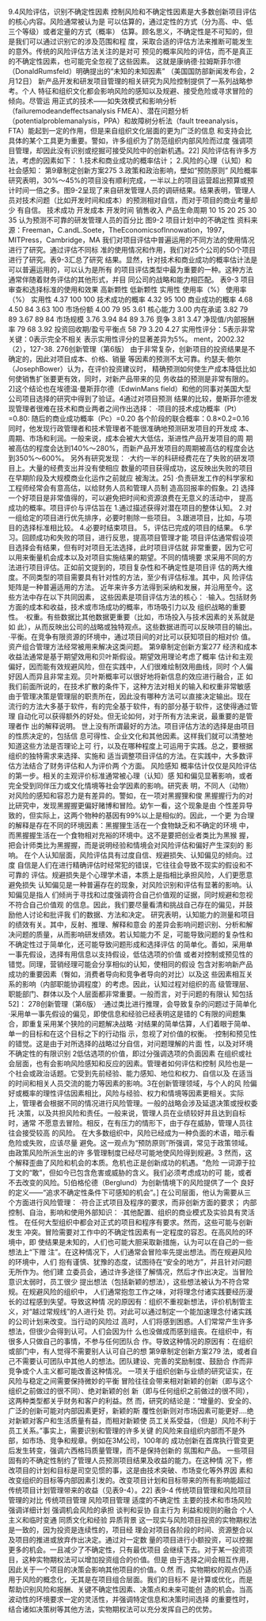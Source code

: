 9.4风险评估，识别不确定性因素
控制风险和不确定性因素是大多数创新项目评估的核心内容。风险通常被认为是
可以估算的，通过定性的方式（分为高、中、低三个等级）或者定量的方式（概率）
估算。顾名思义，不确定性是不可知的，但是我们可以通过识别它的涉及范围和程
度，采取合适的评估方法来推断可能发生的意外。传统的风险评估方法关注的是对可
预见的概率风险的评估，而不是真正的不确定性因素，也可能完全忽视了这些因素。
这就是康纳德·拉姆斯菲尔德（DonaldRumsfeld）明确提出的“未知的未知因素”
（美国国防部新闻发布会，2月12日）
新产品开发和研发项目管理的相关研究为风险控制提供了一系列战略参考。个人
特征和组织文化都会影响风险的感知以及规避、接受危险或寻求冒险的倾向。尽管运
用正式的技术——如失效模式和影响分析（failuremodeandeffectsanalysis
FMEA）、潜在问题分析（potentialproblemanalysis，PPA）和故障树分析法（fault
treeanalysis，FTA）能起到一定的作用，但是来自组织文化层面的更为广泛的信息
和支持会比具体的某个工具更为重要。警如，许多组织为了防范组织内部风险而过度
强调项目管理，却因此没有识别或挖掘可接受风险中的创新机遇。22]
风险评估有许多方法，考虑的因素如下：
1.技术和商业成功的概率估计；
2.风险的心理（认知）和社会感知：
第9章制定创新方案275
3.政策和政治影响，壁如“预防原则”
风险概率
研究表明，30%～45%的项目没有顺利完成，一半以上的项目运营超出预算或预
计时间一倍之多。图9-2呈现了来自研发管理人员的调研结果。结果表明，管理人
员对技术问题（比如开发时间和成本）的预测相对自信，而对于项目的商业考量却少
有自信。
技术成功
开发成本
开发时间
销售收入
产品生命周期
10
15
20
25
30
35
认为预测不可靠的研发管理人员的百分比
图9-2
项目计划中的不确定性
资料来源：Freeman，C.andL.Soete，TheEconomicsofInnowation，1997，MITPress，Cambridge，MA
我们对项目评估中普遍运用的不同方法的使用情况进行了研究。通过评估不同标
准的使用情况和作用，我们对25个公司的50个项目进行了研究。表9-3汇总了研究
结果。显然，针对技术和商业成功的概率估计法是可以普遍运用的，可以认为是所有
的项目评估类型中最为重要的一种。这种方法通常伴随着财务评估的其他形式，并目
同公司的战略和能力相匹配。
表9-3
项目审查和选择标准的使用和效果
高新颗性
低新颗性
实用性
使用率（%）
使用率（%）
实用性
4.37
100
100
技术成功的概率
4.32
95
100
商业成功的概率
4.68
4.50
84
3.63
100
市场份额
4.00
79
95
3.61
核心能力
3.00
内在承诺
3.82
79
89
3.67
89
84
市场规模
3.76
3.94
84
89
3.76
竞争
3.81
3.47
净现值/内部报酬率
79
68
3.92
投资回收期/盈亏平衡点
58
79
3.20
4.27
实用性评分：5表示非常关键：0表示完全不相关
表示实用性评分的显著差异为5%。
ment，2002.32（2），127-38.
276创新管理（第6版）
由于非常复杂，创新项目的投资结果是不确定的，因此对项目成本、价格、销量
等因素的预测不太可靠。约瑟夫·鲍尔（JosephBower）认为，在评价投资建议时，
精确预测如何使生产成本降低比如何使销售扩张要更有效，同时，对新产品带来的见
务收益的预测是非常有限的。2]这个结论也在埃德温·曼斯菲尔德（EdwinMans
field）和他的同事对美国大型公司项目选择的研究中得到了验证。4通过对项目预测
结果的比较，曼斯菲尔德发现管理者很难在技术和商业两者之间作出选择：
·项目的技术成功概率（Pt）=0.80:
随后的商业成功概率（Pc）=0.20
各个阶段的联合概率：0.8×0.2=0.16
同时，他发现行政管理者和技术管理者不能很准确地预测研发项目的开发成
本、周期、市场和利润。一般来说，成本会被大大低估，渐进性产品开发项目的周
期被高估的程度会达到140%～280%，而新产品开发项目的周期被高估的程度会达
到350%～600%。
另外有研究发现：
·大约一半的科研经费花在了失败的研发项目上。大量的经费支出并没有使相应
数量的项目获得成功，这反映出失败的项目在早期阶段及大规模商业化运作之前就应
被淘汰。25]
·负责研发工作的科学家和工程师经常会有意高估，以给财务人员和管理人员制
造高回报率的假象。2]
选择一个好项目是非常值得的，可以避免把时间和资源浪费在无意义的活动中，
提高成功的概率。项目评价与评估旨在
1.通过描述获得对潜在项目的整体认知。
2.对一组给定的项目进行优先排序，必要时剔除一些项目。
3.跟进项目，比如，与项目的选择标准相比较。
4.必要时结束项目。
5，评估已完成的项目的结果。
6.学习。回顾成功和失败的项目，进行反思，提高项目管理才能
项目评估通常假设项目选择会有结果，但有时对项目无法选择，此时项目评估就
非常重要，因为它可以用来衡量机会成本以及对项目实施结果的期望。不同的情境要
求采用不同的方法进行项目评估。正如前文提到的，项目复杂性和不确定性是项目评
估的两大维度。不同类型的项目需要具有针对性的方法，至少有评估标准。其中，风
险评估矩阵是一种普遍适用的方法。
近年来许多方法得到采纳和发展，并沿用至今。这些方法中存在以下共同因素，
这些因素是项目评估方法的核心：
·输入。包括财务方面的成本和收益，技术或市场成功的概率，市场吸引力以及
组织战略的重要性。
·权重。有些数据比其他数据更重要（比如，市场投入与技术因素的关系就是如
此），从而反映出公司的战略或独特观点。这些数据进而可以反映项目的输出。
·平衡。在竞争有限资源的环境中，通过项目间的对比可以获知项目的相对价
值。资产组合管理方法经常被用来解决这类问题。
第9章制定创新方案277
经济和成本收益法通常是基于期望效用和贝叶斯假设。期望效用理论考虑了概率
估计和主观偏好，因而能有效规避风险，但在实践中，人们很难绘制效用曲线，同时
个人偏好因人而异且非常主观。贝叶斯概率可以很好地将新信息的效应进行融合，正
如我们前面所说的，在技术扩散的条件下，这种方法对相关的输入和权重非常敏感
由于管理决策是管理层的职责所在，因此没有哪种方法可以直接决定输出。现在
流行的方法大多基于软件，有的完全基于软件，有的部分基于软件，这使得通过管理
自动化可以获得额外的好处。但无论如何，对于所有方法来说，最重要的是管理者作
出的解释说明。
世上没有所谓最好的方法。项目评估方法的选择是由项目的性质决定的，包括信
息可得性、企业文化和其他因素。这样我们就可以清整地知道这些方法是否理论上可
行，以及在哪种程度上可运用于实践。总之，要根据组织的独特需求来选择、实施和
适当调整项目评估的方法。在实践中，大多数评估方法结合了财务评估和人为评价两
个方面。
风险感知
概率估计仅仅是风险评估的第一步。相关的主观评价标准通常被心理（认知）感
知和偏见显著影响，或者完全受到同伴压力或文化情境等社会学因素的影响。研究表
明，不同人（动物）对风险的感知和容忍力是有差异的。警如，在一项对黑握狸和俊
黑握握行为的对比研究中，发现黑握握更偏好赌博和冒险。幼乍一看，这个现象是由
个性差异导致的，但实际上，这两个物种的基因有99%以上是相似的。因此，一个更
为合理的解释是存在不同的环境因素：黑握狸生活在一个食物缺乏和不确定的环境
中，而黑握握生活在一个食物相对充裕的环境中。这不是要把创业者类比为黑猴
握，把会计师类比为黑握握，而是说明经验和情境会对风险评估和偏好产生深刻的
影响。
在个人认知层面，风险评估具有过度自信、规避损失、认知偏见的倾向。过度
自信是人们在进行精确评估时经常犯的错误，它往往会导致不现实的假设和不可靠的
评估。规避损失是个心理学术语，本质上是指相比承担风险，人们更愿意避免损失
认知偏见是一种普遍存在的现象，对风险识别和评估有显著的影响。认知偏见是指人
们倾尚于寻找和过度强调符合自己价值观的证据，同时规避和忽视不符合自己价值观
的信息。因此，我们要尽量看清和挑战自己存在的偏见，并鼓励他人讨论和批评我
们的数据、方法和决定。
研究表明，认知能力的测量和项目的绩效有关。其中，反射、推理、解释和意会
的差异会影响问题识别、分析和解决问题的质量，从而影响研发绩效。若认知能力不
足，可能导致问题的复杂性和不确定性过于简单化，还可能导致问题形成和选择评估
的简单化。善如，采用单一事先假设，选择有用信息以支持假设，低估选项的价值
或者对控制或预见性的错觉。同理，营销经理可能会分享相似的认知，使相同的假设
包含对影响新产品成功的重要因素（臀如，消费者导向和竞争者导向的对比）以及这
些因素相互关系的影响（内部职能协调程度）的考虑。因此，认知过程对组织的高
级管理层、职能部门、群体以及个人层面都非常重要。一般而言，对于问题的有限认
知包括52]：
278创新管理（第6版）
·通过类比进行推理，会导致复杂的问题过于简单化
·采用单一事先假设的偏见，即使信息和经验已经表明这是错的
C有限的间题集合，即重复采用某个狭险的问题解决战略
·对结果的简单估算，人们着眼于简单、单一的目标和在这个目标之下的行动指
示，忽视了对价值的权衡。
·控制和预见性的错觉。这是由于对所选择的战略过分自信，对问题理解的片面
性，以及对环境不确定性的有限识别
2低估选项的价值，即过分强调选项的负面因素
在组织或社会层面，也有会影响风险感知和反应的因素。管理者如何评估和控制
风险也是一个社会或政治话题。它受到先前经验、能力感知、地位和权力、自信以及
在适当的时间和相关人员交流的能力等因素的影响。3在创新管理领域，与个人的风
险偏好或概率的理性评估因素相比，风险与经验、权力和情境等因素更相关。实际
上，管理者会根据不同的情况进行风险管理。一般的战略会涉及延退决策或授权委托
决策，以及共担风险和责任。一般来说，管理人员在业绩较好并且达到自标时，通常
不愿意去冒险。相反，在有压力的情形下，由于存在威胁，管理人员往往会接受较高
的风险。
在大多数组织中，风险已经成为一种负面的术语，暗示看危险或失败，应该尽量
避免。这一观点为“预防原则”所强调，常见于政策领域。由政策风险所派生出的许
多管理制度已经尽可能地使风险得到规避。3
然而，这个解释歪曲了风险和机会的本质。危机也正是创新成功的机遇。“危险
一词源于拉丁文的“敢”，但如今已包含危害或威胁的含义。我们必须考虑成功的可
能，或者不去改变的风险。5]伯格伦德（Berglund）为创新情境下的风险提供了一个
良好的定义——“追求不确定性条件下可感知的机会”。]
在公司层面，他认为需要从三个方面进行风险管理：
·符合正式项目及程序的要求，而非创新方面的要求；
内部控制、自治，影响和使用外部知识：
·其他配置、组织的商业模式及实验具有灵活性。
在任何大型组织中都会对正式的项目和程序有要求。然而，这些可能与创新发生
冲突。冒险需要对工作中的不确定性因素有一定程度的容忍。在高风险的环境中，即
使结果是未知的，人们也可能大胆采取新措施，认为可以在自己的一些想法上“下赠
注”。在这种情况下，人们通常会冒险率先提出想法。而在规避风险的环境中，人们
抱有谨慎、犹豫的态度，试图待在“安全的地方”，并且针对问题无所作为。他们建
立委员会，通过许多途径了解情况，然后才作出决定。当冒险意识太弱时，员工很少
提出想法（包括新颖的想法），这些想法被认为不符合常规。在规避风险的组织中，
人们通常抱忽工作之味，对将理念付诸实践要经历漫长的过程感到失望。导致这种情
况的原因有：组织不重视新想法，评价机制管主义，对“越过常规线”的人进行处
罚。对此可以通过制定一个能加速理念付诸实践的公司计划来改变。当行动的风险过
高时，人们将感到困惑。人们常常产生许多想法，但很少会得到认可。人们会因为什
么也没做成而感到组丧。在组织中，有很多人只做自己的事情，不参与任何团队合
作。导致这种情况的原因有：在组织或部门中，有人觉得不需要别人认可自己的想
第9章制定创新方案279
法，或者自己不需要认可团队中其他人的想法。团队建设、完善的奖励制度、鼓励合
作而非竞争或个人主义都可能改善这种情况。
一项关于组织创新与业绩的研究证实，在风险与稳定之间需要保持微妙的平衡
冒险往往会带来相对新颖的创新（即与这个组织之前做过的很不同）、绝对新颖的创
新（即与任何组织之前做过的很不同），这两种类型都关乎财务和客户的利益。然
而，研究的结论是：“增量的、安全的、广泛的创新可能对内部因素更好，新颖的斯
覆性创新则对市场因素可能更好....绝对新颖对客户和生活质量有益，而相对新颖使
员工关系受益，（但是）风险不利于员工关系。”事实上，需要识别和管理的许多关键
的风险来自组织内部而不是外部，如市场、竞争和规章。例如在3M公司，100年的
成功创新在首席执行管变更后发生转变，强调六西格玛质量管理，而不是保持创新的
氛围和产品。
一些项目固有的不确定性制约了管理人员预测项目结果及收益的能力。在这种情
况下，修改项目的计划和目标是司空见惯的事，这是由技术突破、市场变化等外界因
素和改变组织的目标等内部因素引发的。改变项目计划和目标带来的所有影响能超过
传统项目计划管理带来的收益（见表9-4）。22]
表9-4
传统项目管理和风险项目管理的对比
传统项目管理
风险项目管理
适度的不确定性
主要的技术和市场风险
强调详细计划
强调机会风险的承担
谈判和妥协
自主行为
利益和规则的融合
个人主义和临时变通
同质文化和经验
异质背景
这一现实与风险项目投资的实物期权法是一致的，因为投资是连续性的，项目经
理会对项目各阶段的时间、资源整合以及项目的推进或放弃作出决定。通过对一定数
量的项目进行小额投资，可以控掘更多的机会。一且减少了不确定性，只有最优项目
会继续下去。对于某一投资项目，这种实物期权法可以增加投资组合的价值。但是
由于选择之间会相互作用，因此关于一个项目的决策会影响其他项目的价值。0.然
而，实物期权的观点仍适用于风险的概念化，无其是在项目组合层面。我们的目标不
是计算或优化，而是帮助识别风险和报酬、关键不确定性因素、决策点和未来可能创
造的机会。当高波动性的环境要求一定的灵活性，并强调特定信息和决策时间选择
的重要性时，结合诸如决策树等其他方法，实物期权法可以充分发挥自己的优势。
